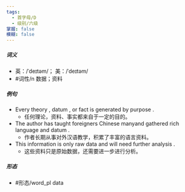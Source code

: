 ```yaml
---
tags:
  - 首字母/D
  - 级别/六级
掌握: false
模糊: false
---
```

##### 词义
- 英：/ˈdeɪtəm/； 美：/ˈdeɪtəm/
- #词性/n  数据；资料
##### 例句
- Every theory , datum , or fact is generated by purpose .
	- 任何理论，资料、事实都来自于一定的目的。
- The author has taught foreigners Chinese manyand gathered rich language and datum .
	- 作者长期从事对外汉语教学，积累了丰富的语言资料。
- This information is only raw data and will need further analysis .
	- 这些资料只是原始数据，还需要进一步进行分析。
##### 形态
- #形态/word_pl data
